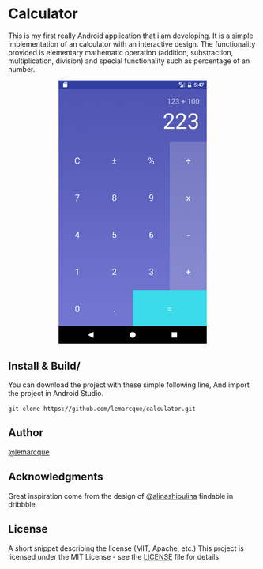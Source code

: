 # Calculator
This is my first really Android application that i am developing.
It is a simple implementation of an calculator with an interactive design.
The functionality provided is elementary mathematic operation (addition, substraction, multiplication, division) and special functionality such as percentage of an number.

<p align="center">
	<img src="https://raw.githubusercontent.com/lemarcque/calculator/master/screenshot.png" width="300"/>
</p>

## Install & Build/

You can download the project with these simple following line,
And import the project in Android Studio.

```
git clone https://github.com/lemarcque/calculator.git
```

## Author
[@lemarcque](https://twitter.com/lemarcque)

## Acknowledgments
Great inspiration come from the design of [@alinashipulina](https://twitter.com/alinashipulina)
findable in dribbble.

## License

A short snippet describing the license (MIT, Apache, etc.)
This project is licensed under the MIT License - see the [LICENSE](LICENSE) file for details